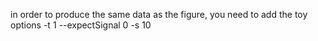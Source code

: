 in order to produce the same data as the figure, you need to add the toy options 
-t 1 --expectSignal 0 -s 10


